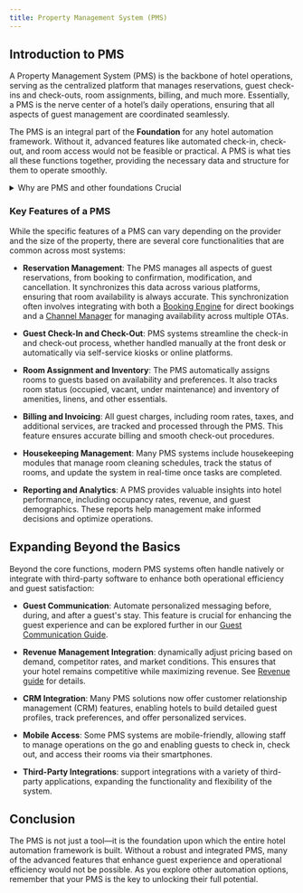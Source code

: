 ```yaml
---
title: Property Management System (PMS)
---
```



## Introduction to PMS

A Property Management System (PMS) is the backbone of hotel operations, serving as the centralized platform that manages reservations, guest check-ins and check-outs, room assignments, billing, and much more. Essentially, a PMS is the nerve center of a hotel’s daily operations, ensuring that all aspects of guest management are coordinated seamlessly.

The PMS is an integral part of the **Foundation** for any hotel automation framework. Without it, advanced features like automated check-in, check-out, and room access would not be feasible or practical. A PMS is what ties all these functions together, providing the necessary data and structure for them to operate smoothly.

<details>
  <summary>Why are PMS and other foundations Crucial</summary>

  Imagine trying to implement self-check-in without a PMS. How would the system know which guest is arriving, for which dates, and which room they are assigned to? The same question arises with automated room access: without a PMS, how would you know which room key to generate or deactivate? The PMS holds all the critical information needed to automate these processes, making it an indispensable component of any hotel’s technology stack.

  It's possible, for instance, to operate using just two channels (like Airbnb and Booking.com) without your own website, synchronizing availability through the iCal functionality. This setup effectively bypasses the need for core foundation components like a channel manager, PMS, and booking engine. While this might seem simpler initially, it complicates further automation efforts.

  For example, if you want to implement auto check-in, check-out, and room access systems, these systems would need to connect directly to both channels to gather booking information. Furthermore, if you receive direct bookings, you'd need to manually enter them into one or more of these systems to ensure everything stays synchronized. This manual process not only increases the likelihood of errors but also diminishes the efficiency and reliability that automation is supposed to provide. A robust PMS eliminates these complications by centralizing all booking information, making it accessible to all other automated systems.
  
</details>

### Key Features of a PMS

While the specific features of a PMS can vary depending on the provider and the size of the property, there are several core functionalities that are common across most systems:

- **Reservation Management**: The PMS manages all aspects of guest reservations, from booking to confirmation, modification, and cancellation. It synchronizes this data across various platforms, ensuring that room availability is always accurate. This synchronization often involves integrating with both a [Booking Engine](booking-engine.md) for direct bookings and a [Channel Manager](channel-management.md) for managing availability across multiple OTAs.

- **Guest Check-In and Check-Out**: PMS systems streamline the check-in and check-out process, whether handled manually at the front desk or automatically via self-service kiosks or online platforms.

- **Room Assignment and Inventory**: The PMS automatically assigns rooms to guests based on availability and preferences. It also tracks room status (occupied, vacant, under maintenance) and inventory of amenities, linens, and other essentials.

- **Billing and Invoicing**: All guest charges, including room rates, taxes, and additional services, are tracked and processed through the PMS. This feature ensures accurate billing and smooth check-out procedures.

- **Housekeeping Management**: Many PMS systems include housekeeping modules that manage room cleaning schedules, track the status of rooms, and update the system in real-time once tasks are completed.

- **Reporting and Analytics**: A PMS provides valuable insights into hotel performance, including occupancy rates, revenue, and guest demographics. These reports help management make informed decisions and optimize operations.

## Expanding Beyond the Basics

Beyond the core functions, modern PMS systems often handle natively or integrate with third-party software to enhance both operational efficiency and guest satisfaction:

- **Guest Communication**: Automate personalized messaging before, during, and after a guest's stay. This feature is crucial for enhancing the guest experience and can be explored further in our [Guest Communication Guide](../guest-facing/guest-communication.md).

- **Revenue Management Integration**: dynamically adjust pricing based on demand, competitor rates, and market conditions. This ensures that your hotel remains competitive while maximizing revenue. See [Revenue guide](../operational/revenue-pricing.md) for details.

- **CRM Integration**: Many PMS solutions now offer customer relationship management (CRM) features, enabling hotels to build detailed guest profiles, track preferences, and offer personalized services.

- **Mobile Access**: Some PMS systems are mobile-friendly, allowing staff to manage operations on the go and enabling guests to check in, check out, and access their rooms via their smartphones.

- **Third-Party Integrations**: support integrations with a variety of third-party applications, expanding the functionality and flexibility of the system.

## Conclusion

The PMS is not just a tool—it is the foundation upon which the entire hotel automation framework is built. Without a robust and integrated PMS, many of the advanced features that enhance guest experience and operational efficiency would not be possible. As you explore other automation options, remember that your PMS is the key to unlocking their full potential.

